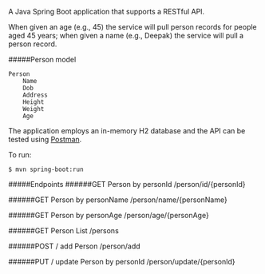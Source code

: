 A Java Spring Boot application that supports a RESTful API. 

When given an age (e.g., 45) the service will pull person records for people aged 45 years; when given a name (e.g., Deepak) the service will pull a person record.  

#####Person model

    Person
        Name
        Dob
        Address
        Height
        Weight
        Age

The application employs an in-memory H2 database and the API can be tested using [Postman](https://www.getpostman.com/).

To run:

``$ mvn spring-boot:run``

#####Endpoints
######GET Person by personId
    /person/id/{personId}
    
######GET Person by personName
    /person/name/{personName}
    
######GET Person by personAge
    /person/age/{personAge}
    
######GET Person List
    /persons
    
######POST / add Person
    /person/add
    
 ######PUT / update Person by personId
    /person/update/{personId}

    




 
